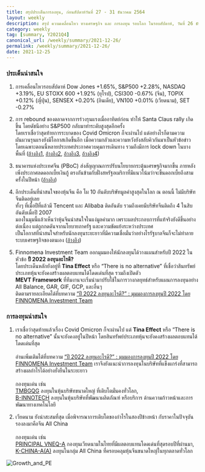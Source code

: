 ```yaml
---
title: สรุปประเด็นการลงทุน, ก่อนสัปดาห์วันที่ 27 - 31 ธันวาคม 2564
layout: weekly
description: สรุป ความเคลื่อนไหว ทางเศรษฐกิจ และ การลงทุน รอบโลก ในรอบสัปดาห์, วันที่ 26 ธันวาคม 2564
category: weekly
tag: [summary, Y2021Q4]
canonical_url: /weekly/summary/2021-12-26/
permalink: /weekly/summary/2021-12-26/
date: 2021-12-25
---
```


### ประเด็นน่าสนใจ

1. การเคลื่อนไหวรอบสัปดาห์ Dow Jones +1.65%, S&P500 +2.28%, NASDAQ +3.19%, EU STOXX 600 +1.92% (ยุโรป), CSI300 -0.67% (จีน), TOPIX +0.12% (ญี่ปุ่น), SENSEX +0.20% (อินเดีย), VN100 +0.01% (เวียดนาม), SET -0.27%

2. การ rebound ของตลาดจากการร่วงรุนแรงเมื่ออาทิตย์ก่อน ทำให้ Santa Claus rally เกิดขึ้น โดยดัชนีอย่าง S&P500 กลับมาทำระดับสูงสุดอีกครั้ง  
โดยเราเชื่อว่าสุดท้ายการระบาดของ Covid Omicron ก็จะผ่านไป แต่อย่างไรก็ตามความผันผวนรุนแรงยังมีโอกาสเกิดขึ้นอีก เมื่อความกลัวและความหวังยังสลับคิวกันมาเป็นหัวข้อข่าว  
โดยเฉพาะตอนนี้หลายประเทศประกาศควบคุมการเดินทาง รวมถึงมีการ lock down ในบางพื้นที่ 
([อ้างอิง1](https://www.cnbc.com/2021/12/23/santa-claus-may-be-on-his-way-to-stock-investors-in-the-week-ahead.html), 
[อ้างอิง2](https://www.cnbc.com/2021/12/24/omicron-less-likely-to-cause-hospitalization-uk-government-study-says.html), 
[อ้างอิง3](https://www.finnomena.com/the-opportunity/news-update-21-12-2021-3/), 
[อ้างอิง4](https://www.finnomena.com/the-opportunity/news-update-23-12-2021-2/)) 

3. ธนาคารแห่งประเทศจีน (PBoC) ส่งสัญญาณการปรับนโยบายกระตุ้นเศรษฐกิจมากขึ้น ภายหลังเพิ่งประกาศลดดอกเบี้ยเงินกู้ ตรงกันข้ามกับฝั่งสหรัฐอเมริกาที่มีแนวโน้มว่าจะขึ้นดอกเบี้ยถึงสามครั้งในปีหน้า
([อ้างอิง](https://www.finnomena.com/the-opportunity/news-update-20-12-2021/)) 

4. อีกประเด็นที่น่าสนใจของหุ้นจีน คือ โผ 10 อันดับบริษัทมูลค่าสูงสุดในโลก ณ ตอนนี้ ไม่มีบริษัทจีนติดอยู่เลย  
ทั้งๆ ที่เมื่อปีที่แล้วมี Tencent และ Alibaba ติดอันดับ รวมถึงเคยมีบริษัทจีนติดถึง 4 ในสิบอันดับเมื่อปี 2007  
มองในมุมนี้แล้วเห็นว่าหุ้นจีนน่าสนใจในแง่มูลค่ามาก เพราะผลประกอบการที่แท้จริงยังดีขึ้นอย่างต่อเนื่อง แต่ถูกกดดันจากนโยบายภาครัฐ และความขัดแย้งระหว่างประเทศ  
เป็นโอกาสที่น่าสนใจสำหรับนักลงทุนระยะยาวที่มีความเชื่อมั่นว่าอย่างไรรัฐบาลจีนก็จะไม่ทำลายระบบเศรษฐกิจของตนเอง
([อ้างอิง](https://www.finnomena.com/the-opportunity/news-update-23-12-2021/)) 

5. Finnomena Investment Team ออกมุมมองให้นักลงทุนได้วางแผนสำหรับปี 2022 ในหัวข้อ **ปี 2022 ลงทุนอะไรดี?**  
โดยประเด็นหลักยังอยู่ที่ **Tina Effect** หรือ “There is no alternative” ที่เชื่อว่าสินทรัพย์ประเภทหุ้นจะยังคงสร้างผลตอบแทนได้โดดเด่นที่สุด รวมถึงเปิดตัว  
**MEVT Framework** ที่ทีมงานจะเริ่มนำมาปรับใช้ในการวางกลยุทธ์สำหรับแผนการลงทุนอย่าง All Balance, GAR, GIF, GCP, และอื่นๆ  
ติดตามรายละเอียดได้ที่บทความ [“ปี 2022 ลงทุนอะไรดี?” : มุมมองการลงทุนปี 2022 โดย FINNOMENA Investment Team](https://www.finnomena.com/finnomena-ic/2022-yearly-outlook/) 



### การลงทุนน่าสนใจ

1. เราเชื่อว่าสุดท้ายแล้วเรื่อง Covid Omicron ก็จะผ่านไป แต่ **Tina Effect** หรือ “There is no alternative” นั้นจะยังคงอยู่ในปีหน้า โดยสินทรัพย์ประเภทหุ้นจะยังคงสร้างผลตอบแทนได้โดดเด่นที่สุด <br><br>
อ่านเพิ่มเติมได้ที่บทความ [“ปี 2022 ลงทุนอะไรดี?” : มุมมองการลงทุนปี 2022 โดย FINNOMENA Investment Team](https://www.finnomena.com/finnomena-ic/2022-yearly-outlook/) 
เราจึงยังแนะนำการลงทุนในบริษัทที่แข็งแกร่งที่สามารถสร้างผลกำไรได้อย่างยั่งยืนในระยะยาว <br><br>
กองทุนเด่น เช่น  
[TMBGQG](https://www.finnomena.com/fund/TMBGQG) ลงทุนในหุ้นบริษัทขนาดใหญ่ ที่เติบโตมั่นคงทั่วโลก,  
[B-INNOTECH](https://www.finnomena.com/fund/B-INNOTECH) ลงทุนในหุ้นบริษัทที่พัฒนาผลิตภัณฑ์ หรือบริการ ด้านความก้าวหน้าและการพัฒนาทางเทคโนโลยี  

2. เวียดนาม ยังน่าสะสมที่สุด เมื่อพิจารณาการเติบโตของกำไรในสองปีข้างหน้า กับราคาในปัจจุบัน รองลงมาคือจีน All China <br><br>
กองทุนเด่น เช่น  
[PRINCIPAL VNEQ-A](https://www.finnomena.com/fund/PRINCIPAL%20VNEQ-A) กองทุนเวียดนามในไทยที่มีผลตอบแทนโดดเด่นที่สุดรอบปีที่ผ่านมา,  
[K-CHINA-A(A)](https://www.finnomena.com/fund/K-CHINA-A(A)) ลงทุนในกลุ่ม All China ที่ครอบคลุมหุ้นจีนขนาดใหญ่ในทุกตลาดทั่วโลก  
<img class="img-fluid" src="https://scontent.finnomena.com/sites/1/2021/12/401885aa-screen-shot-2564-12-13-at-16.40.58.png" alt="Growth_and_PE">